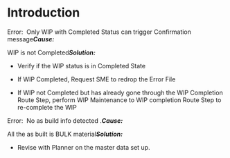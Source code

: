 # Introduction


Error: 
Only WIP with Completed Status can trigger Confirmation message***Cause:***  

WIP is not Completed***Solution:***  

- Verify if the WIP status is in Completed State

- If WIP Completed, Request SME to redrop the Error File

- If WIP not Completed but has already gone through the WIP Completion Route Step, perform WIP Maintenance to WIP completion Route Step to re-complete the WIP

Error: 
No as build info detected
.***Cause:***  

All the as built is BULK material***Solution:***  


- Revise with Planner on the master data set up.


